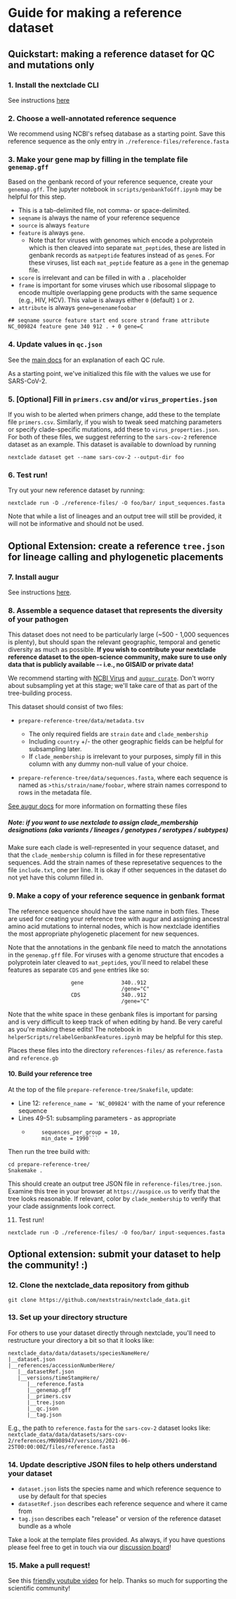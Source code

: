 # Guide for making a reference dataset

## Quickstart: making a reference dataset for QC and mutations only

### 1. Install the nextclade CLI

See instructions [here](https://docs.nextstrain.org/projects/nextclade/en/stable/user/nextclade-cli.html#installation-local)

### 2. Choose a well-annotated reference sequence

We recommend using NCBI's refseq database as a starting point. Save this reference sequence as the only entry in `./reference-files/reference.fasta`

### 3. Make your gene map by filling in the template file `genemap.gff`

Based on the genbank record of your reference sequence, create your `genemap.gff`. The jupyter notebook in `scripts/genbankToGff.ipynb` may be helpful for this step.

- This is a tab-delimited file, not comma- or space-delimited.
- `seqname` is always the name of your reference sequence
- `source` is always `feature`
- `feature` is always `gene`.
  - Note that for viruses with genomes which encode a polyprotein which is then cleaved into separate `mat_peptide`s, these are listed in genbank records as `matpeptide` features instead of as `gene`s. For these viruses, list each `mat_peptide` feature as a `gene` in the genemap file.
- `score` is irrelevant and can be filled in with a `.` placeholder
- `frame` is important for some viruses which use ribosomal slippage to encode multiple overlapping gene products with the same sequence (e.g., HIV, HCV). This value is always either `0` (default) `1` or `2`.
- `attribute` is always `gene=genenamefoobar`

```
## seqname source feature start end score strand frame attribute
NC_009824 feature gene 340 912 . + 0 gene=C
```

### 4. Update values in `qc.json`

See the [main docs](https://docs.nextstrain.org/projects/nextclade/en/stable/user/algorithm/07-quality-control.html) for an explanation of each QC rule.

As a starting point, we've initialized this file with the values we use for SARS-CoV-2.

### 5. [Optional] Fill in `primers.csv` and/or `virus_properties.json`

If you wish to be alerted when primers change, add these to the template file `primers.csv`. Similarly, if you wish to tweak seed matching parameters or specify clade-specific mutations, add these to `virus_properties.json`. For both of these files, we suggest referring to the `sars-cov-2` reference dataset as an example. This dataset is available to download by running

```
nextclade dataset get --name sars-cov-2 --output-dir foo
```

### 6. Test run!

Try out your new reference dataset by running:

```
nextclade run -D ./reference-files/ -O foo/bar/ input_sequences.fasta
```

Note that while a list of lineages and an output tree will still be provided, it will not be informative and should not be used.

## Optional Extension: create a reference `tree.json` for lineage calling and phylogenetic placements

### 7. Install augur

See instructions [here](https://docs.nextstrain.org/projects/augur/en/stable/installation/installation.html).

### 8. Assemble a sequence dataset that represents the diversity of your pathogen

This dataset does not need to be particularly large (~500 - 1,000 sequences is plenty), but should span the relevant geographic, temporal and genetic diversity as much as possible.
**If you wish to contribute your nextclade reference dataset to the open-science community, make sure to use only data that is publicly available -- i.e., no GISAID or private data!**

We recommend starting with [NCBI Virus](https://www.ncbi.nlm.nih.gov/labs/virus/vssi/#/) and [`augur curate`]().
Don't worry about subsampling yet at this stage; we'll take care of that as part of the tree-building process.

This dataset should consist of two files:

- `prepare-reference-tree/data/metadata.tsv`

  - The only required fields are `strain` `date` and `clade_membership`
  - Including `country` +/- the other geographic fields can be helpful for subsampling later.
  - If `clade_membership` is irrelevant to your purposes, simply fill in this column with any dummy non-null value of your choice.

- `prepare-reference-tree/data/sequences.fasta`, where each sequence is named as `>this/strain/name/foobar`, where strain names correspond to rows in the metadata file.

[See augur docs](https://docs.nextstrain.org/projects/augur/en/stable/faq/metadata.html) for more information on formatting these files

##### Note: if you want to use nextclade to assign clade_membership designations (aka variants / lineages / genotypes / serotypes / subtypes)

Make sure each clade is well-represented in your sequence dataset, and that the `clade_membership` column is filled in for these representative sequences. Add the strain names of these represetative sequences to the file `include.txt`, one per line. It is okay if other sequences in the dataset do not yet have this column filled in.

### 9. Make a copy of your reference sequence in genbank format

The reference sequence should have the same name in both files. These are used for creating your reference tree with augur and assigning ancestral amino acid mutations to internal nodes, which is how nextclade identifies the most appropriate phylogenetic placement for new sequences.

Note that the annotations in the genbank file need to match the annotations in the `genemap.gff` file. For viruses with a genome structure that encodes a polyprotein later cleaved to `mat_peptide`s, you'll need to relabel these features as separate `CDS` and `gene` entries like so:

```
                    gene            340..912
                                    /gene="C"
                    CDS             340..912
                                    /gene="C"
```

Note that the white space in these genbank files is important for parsing and is very difficult to keep track of when editing by hand. Be very careful as you're making these edits! The notebook in `helperScripts/relabelGenbankFeatures.ipynb` may be helpful for this step.

Places these files into the directory `references-files/` as `reference.fasta` and `reference.gb`

#### 10. Build your reference tree

At the top of the file `prepare-reference-tree/Snakefile`, update:

- Line 12: `reference_name = 'NC_009824'` with the name of your reference sequence
- Lines 49-51: subsampling parameters - as appropriate
  - ````group_by = "country year",
        sequences_per_group = 10,
        min_date = 1990```
    ````

Then run the tree build with:

```
cd prepare-reference-tree/
Snakemake .
```

This should create an output tree JSON file in `reference-files/tree.json`. Examine this tree in your browser at `https://auspice.us` to verify that the tree looks reasonable. If relevant, color by `clade_membership` to verify that your clade assignments look correct.

11. Test run!

`nextclade run -D ./reference-files/ -O foo/bar/ input-sequences.fasta`

## Optional extension: submit your dataset to help the community! :)

### 12. Clone the nextclade_data repository from github

```
git clone https://github.com/nextstrain/nextclade_data.git
```

### 13. Set up your directory structure

For others to use your dataset directly through nextclade, you'll need to restructure your directory a bit so that it looks like:

```
nextclade_data/data/datasets/speciesNameHere/
|__dataset.json
|__references/accessionNumberHere/
   |__datasetRef.json
   |__versions/timeStampHere/
      |__reference.fasta
      |__genemap.gff
      |__primers.csv
      |__tree.json
      |__qc.json
      |__tag.json
```

E.g., the path to `reference.fasta` for the `sars-cov-2` dataset looks like:
`nextclade_data/data/datasets/sars-cov-2/references/MN908947/versions/2021-06-25T00:00:00Z/files/reference.fasta`

### 14. Update descriptive JSON files to help others understand your dataset

- `dataset.json` lists the species name and which reference sequence to use by default for that species
- `datasetRef.json` describes each reference sequence and where it came from
- `tag.json` describes each "release" or version of the reference dataset bundle as a whole

Take a look at the template files provided. As always, if you have questions please feel free to get in touch via our [discussion board](https://discussion.nextstrain.org)!

### 15. Make a pull request!

See this [friendly youtube video](https://www.youtube.com/watch?v=rgbCcBNZcdQ&ab_channel=JakeVanderplas) for help. Thanks so much for supporting the scientific community!
